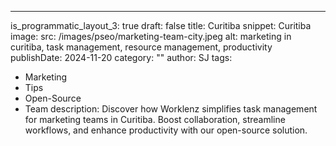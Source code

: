 ---
is_programmatic_layout_3: true
draft: false
title: Curitiba
snippet: Curitiba
image:
  src: /images/pseo/marketing-team-city.jpeg
  alt: marketing in curitiba, task management, resource management, productivity
publishDate: 2024-11-20
category: ""
author: SJ
tags:
  - Marketing
  - Tips
  - Open-Source
  - Team
description: Discover how Worklenz simplifies task management for marketing teams in Curitiba. Boost collaboration, streamline workflows, and enhance productivity with our open-source solution.